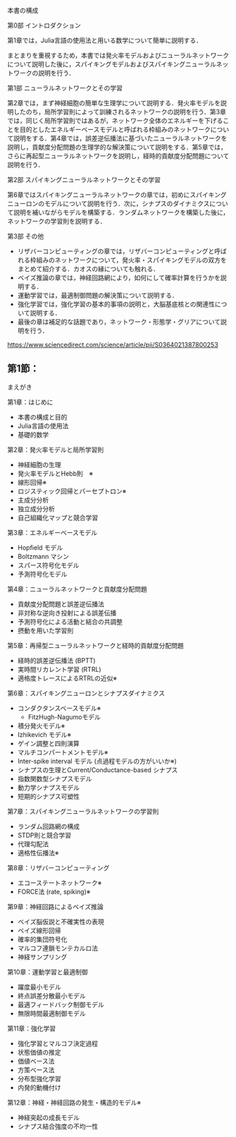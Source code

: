 本書の構成

第0部 イントロダクション

第1章では，Julia言語の使用法と用いる数学について簡単に説明する．

まとまりを重視するため，本書では発火率モデルおよびニューラルネットワークについて説明した後に，スパイキングモデルおよびスパイキングニューラルネットワークの説明を行う．

第1部 ニューラルネットワークとその学習

第2章では，まず神経細胞の簡単な生理学について説明する．発火率モデルを説明したのち，局所学習則によって訓練されるネットワークの説明を行う．第3章では，同じく局所学習則ではあるが，ネットワーク全体のエネルギーを下げることを目的としたエネルギーベースモデルと呼ばれる枠組みのネットワークについて説明をする．第4章では，誤差逆伝播法に基づいたニューラルネットワークを説明し，貢献度分配問題の生理学的な解決策について説明をする．第5章では，さらに再起型ニューラルネットワークを説明し，経時的貢献度分配問題について説明を行う．

第2部 スパイキングニューラルネットワークとその学習

第6章ではスパイキングニューラルネットワークの章では，初めにスパイキングニューロンのモデルについて説明を行う．次に，シナプスのダイナミクスについて説明を補いながらモデルを構築する．ランダムネットワークを構築した後に，ネットワークの学習則を説明する．

第3部 その他

- リザバーコンピューティングの章では，リザバーコンピューティングと呼ばれる枠組みのネットワークについて，発火率・スパイキングモデルの双方をまとめて紹介する．カオスの縁についても触れる．
- ベイズ推論の章では，神経回路網により，如何にして確率計算を行うかを説明する．
- 運動学習では，最適制御問題の解決策について説明する．
- 強化学習では，強化学習の基本的事項の説明と，大脳基底核との関連性について説明する．
- 最後の章は補足的な話題であり，ネットワーク・形態学・グリアについて説明を行う．


https://www.sciencedirect.com/science/article/pii/S0364021387800253

第1節：
---

まえがき

第1章：はじめに
- 本書の構成と目的
- Julia言語の使用法
- 基礎的数学

第2章：発火率モデルと局所学習則
- 神経細胞の生理
- 発火率モデルとHebb則　※
- 線形回帰※
- ロジスティック回帰とパーセプトロン※
- 主成分分析
- 独立成分分析
- 自己組織化マップと競合学習

第3章：エネルギーベースモデル
- Hopfield モデル
- Boltzmann マシン
- スパース符号化モデル
- 予測符号化モデル

第4章：ニューラルネットワークと貢献度分配問題
- 貢献度分配問題と誤差逆伝播法
- 非対称な逆向き投射による誤差伝播
- 予測符号化による活動と結合の共調整
- 摂動を用いた学習則

第5章：再帰型ニューラルネットワークと経時的貢献度分配問題
- 経時的誤差逆伝播法 (BPTT)
- 実時間リカレント学習 (RTRL)
- 適格度トレースによるRTRLの近似※

第6章：スパイキングニューロンとシナプスダイナミクス
- コンダクタンスベースモデル※
  - FitzHugh-Nagumoモデル
- 積分発火モデル※
- Izhikevich モデル※
- ゲイン調整と四則演算
- マルチコンパートメントモデル※
- Inter-spike interval モデル (点過程モデルの方がいいか※)
- シナプスの生理とCurrent/Conductance-based シナプス
- 指数関数型シナプスモデル
- 動力学シナプスモデル
- 短期的シナプス可塑性

第7章：スパイキングニューラルネットワークの学習則
- ランダム回路網の構成
- STDP則と競合学習
- 代理勾配法
- 適格性伝播法※

第8章：リザバーコンピューティング
- エコーステートネットワーク※
- FORCE法 (rate, spiking)※

第9章：神経回路によるベイズ推論
- ベイズ脳仮説と不確実性の表現
- ベイズ線形回帰
- 確率的集団符号化
- マルコフ連鎖モンテカルロ法
- 神経サンプリング

第10章：運動学習と最適制御
- 躍度最小モデル
- 終点誤差分散最小モデル
- 最適フィードバック制御モデル
- 無限時間最適制御モデル

第11章：強化学習
- 強化学習とマルコフ決定過程
- 状態価値の推定
- 価値ベース法
- 方策ベース法
- 分布型強化学習
- 内発的動機付け

第12章：神経・神経回路の発生・構造的モデル※
- 神経突起の成長モデル
- シナプス結合強度の不均一性